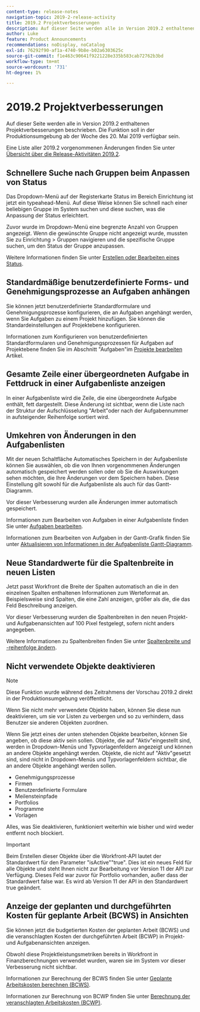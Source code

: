 ```yaml
---
content-type: release-notes
navigation-topic: 2019-2-release-activity
title: 2019.2 Projektverbesserungen
description: Auf dieser Seite werden alle in Version 2019.2 enthaltenen Projektverbesserungen beschrieben. Die Funktion soll in der Produktionsumgebung ab der Woche des 20. Mai 2019 verfügbar sein.
author: Luke
feature: Product Announcements
recommendations: noDisplay, noCatalog
exl-id: 76292f90-af1a-4740-9b8e-b02a6303625c
source-git-commit: f1e463c90641f9221228e335b583cab72762b3bd
workflow-type: tm+mt
source-wordcount: '731'
ht-degree: 1%

---
```


# 2019.2 Projektverbesserungen

Auf dieser Seite werden alle in Version 2019.2 enthaltenen Projektverbesserungen beschrieben. Die Funktion soll in der Produktionsumgebung ab der Woche des 20. Mai 2019 verfügbar sein.

Eine Liste aller 2019.2 vorgenommenen Änderungen finden Sie unter [Übersicht über die Release-Aktivitäten 2019.2](../../../../product-announcements/product-releases/quarterly-release-archive/2019.2-release-activity/2019-2-release-activity-overview.md).

## Schnellere Suche nach Gruppen beim Anpassen von Status

Das Dropdown-Menü auf der Registerkarte Status im Bereich Einrichtung ist jetzt ein typeahead-Menü. Auf diese Weise können Sie schnell nach einer beliebigen Gruppe im System suchen und diese suchen, was die Anpassung der Status erleichtert.

Zuvor wurde im Dropdown-Menü eine begrenzte Anzahl von Gruppen angezeigt. Wenn die gewünschte Gruppe nicht angezeigt wurde, mussten Sie zu Einrichtung > Gruppen navigieren und die spezifische Gruppe suchen, um den Status der Gruppe anzupassen.

Weitere Informationen finden Sie unter [Erstellen oder Bearbeiten eines Status](../../../../administration-and-setup/customize-workfront/creating-custom-status-and-priority-labels/create-or-edit-a-status.md).

## Standardmäßige benutzerdefinierte Forms- und Genehmigungsprozesse an Aufgaben anhängen

Sie können jetzt benutzerdefinierte Standardformulare und Genehmigungsprozesse konfigurieren, die an Aufgaben angehängt werden, wenn Sie Aufgaben zu einem Projekt hinzufügen. Sie können die Standardeinstellungen auf Projektebene konfigurieren.

Informationen zum Konfigurieren von benutzerdefinierten Standardformularen und Genehmigungsprozessen für Aufgaben auf Projektebene finden Sie im Abschnitt &quot;Aufgaben&quot;im [Projekte bearbeiten](../../../../manage-work/projects/manage-projects/edit-projects.md) Artikel.

## Gesamte Zeile einer übergeordneten Aufgabe in Fettdruck in einer Aufgabenliste anzeigen

In einer Aufgabenliste wird die Zeile, die eine übergeordnete Aufgabe enthält, fett dargestellt. Diese Änderung ist sichtbar, wenn die Liste nach der Struktur der Aufschlüsselung &quot;Arbeit&quot;oder nach der Aufgabennummer in aufsteigender Reihenfolge sortiert wird.

## Umkehren von Änderungen in den Aufgabenlisten

Mit der neuen Schaltfläche Automatisches Speichern in der Aufgabenliste können Sie auswählen, ob die von Ihnen vorgenommenen Änderungen automatisch gespeichert werden sollen oder ob Sie die Auswirkungen sehen möchten, die Ihre Änderungen vor dem Speichern haben. Diese Einstellung gilt sowohl für die Aufgabenliste als auch für das Gantt-Diagramm.

Vor dieser Verbesserung wurden alle Änderungen immer automatisch gespeichert.

Informationen zum Bearbeiten von Aufgaben in einer Aufgabenliste finden Sie unter [Aufgaben bearbeiten](../../../../manage-work/tasks/manage-tasks/edit-tasks.md).

Informationen zum Bearbeiten von Aufgaben in der Gantt-Grafik finden Sie unter [Aktualisieren von Informationen in der Aufgabenliste Gantt-Diagramm](../../../../manage-work/gantt-chart/use-the-gantt-chart/update-info-task-list-gantt.md).

## Neue Standardwerte für die Spaltenbreite in neuen Listen

Jetzt passt Workfront die Breite der Spalten automatisch an die in den einzelnen Spalten enthaltenen Informationen zum Werteformat an. Beispielsweise sind Spalten, die eine Zahl anzeigen, größer als die, die das Feld Beschreibung anzeigen.

Vor dieser Verbesserung wurden die Spaltenbreiten in den neuen Projekt- und Aufgabenansichten auf 100 Pixel festgelegt, sofern nicht anders angegeben.

Weitere Informationen zu Spaltenbreiten finden Sie unter [Spaltenbreite und -reihenfolge ändern](../../../../reports-and-dashboards/reports/reporting-elements/modify-column-width-order.md).

## Nicht verwendete Objekte deaktivieren

>[!NOTE]
>
>Diese Funktion wurde während des Zeitrahmens der Vorschau 2019.2 direkt in der Produktionsumgebung veröffentlicht.

Wenn Sie nicht mehr verwendete Objekte haben, können Sie diese nun deaktivieren, um sie vor Listen zu verbergen und so zu verhindern, dass Benutzer sie anderen Objekten zuordnen.

Wenn Sie jetzt eines der unten stehenden Objekte bearbeiten, können Sie angeben, ob diese aktiv sein sollen. Objekte, die auf &quot;Aktiv&quot;eingestellt sind, werden in Dropdown-Menüs und Typvorlagenfeldern angezeigt und können an andere Objekte angehängt werden. Objekte, die nicht auf &quot;Aktiv&quot;gesetzt sind, sind nicht in Dropdown-Menüs und Typvorlagenfeldern sichtbar, die an andere Objekte angehängt werden sollen.

* Genehmigungsprozesse
* Firmen
* Benutzerdefinierte Formulare
* Meilensteinpfade
* Portfolios
* Programme
* Vorlagen

Alles, was Sie deaktivieren, funktioniert weiterhin wie bisher und wird weder entfernt noch blockiert.

>[!IMPORTANT]
>
>Beim Erstellen dieser Objekte über die Workfront-API lautet der Standardwert für den Parameter &quot;isActive&quot;&quot;true&quot;. Dies ist ein neues Feld für alle Objekte und steht Ihnen nicht zur Bearbeitung vor Version 11 der API zur Verfügung. Dieses Feld war zuvor für Portfolio vorhanden, außer dass der Standardwert false war. Es wird ab Version 11 der API in den Standardwert true geändert.

## Anzeige der geplanten und durchgeführten Kosten für geplante Arbeit (BCWS) in Ansichten

Sie können jetzt die budgetierten Kosten der geplanten Arbeit (BCWS) und die veranschlagten Kosten der durchgeführten Arbeit (BCWP) in Projekt- und Aufgabenansichten anzeigen.

Obwohl diese Projektleistungsmetriken bereits in Workfront in Finanzberechnungen verwendet wurden, waren sie im System vor dieser Verbesserung nicht sichtbar.

Informationen zur Berechnung der BCWS finden Sie unter [Geplante Arbeitskosten berechnen (BCWS)](../../../../manage-work/projects/project-finances/calculate-bcws.md).

Informationen zur Berechnung von BCWP finden Sie unter [Berechnung der veranschlagten Arbeitskosten (BCWP)](../../../../manage-work/projects/project-finances/calculate-bcwp.md).

